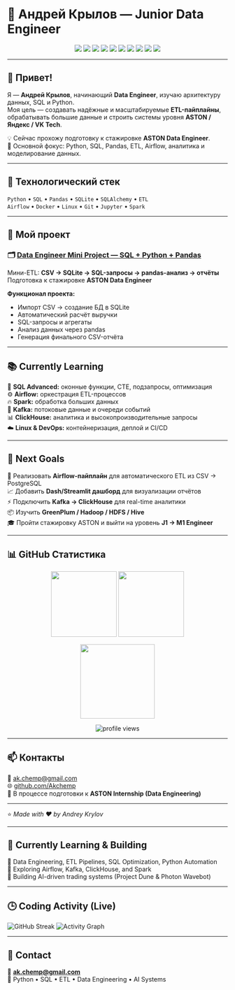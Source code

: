# 🧠 Андрей Крылов — Junior Data Engineer  

<p align="center">
  <img src="https://img.shields.io/badge/Python-3.12-blue?logo=python&logoColor=white" />
  <img src="https://img.shields.io/badge/SQL-Advanced-0a95ff?logo=postgresql&logoColor=white" />
  <img src="https://img.shields.io/badge/Pandas-Data%20Analysis-150458?logo=pandas&logoColor=white" />
  <img src="https://img.shields.io/badge/SQLite-Embedded%20DB-003B57?logo=sqlite&logoColor=white" />
  <img src="https://img.shields.io/badge/SQLAlchemy-ORM-EF3E3E?logo=databricks&logoColor=white" />
  <img src="https://img.shields.io/badge/Jupyter-Lab-F37626?logo=jupyter&logoColor=white" />
  <img src="https://img.shields.io/badge/Docker-Containerization-2496ED?logo=docker&logoColor=white" />
  <img src="https://img.shields.io/badge/Linux-Terminal-000000?logo=linux&logoColor=white" />
  <img src="https://img.shields.io/badge/Airflow-ETL-017CEE?logo=apacheairflow&logoColor=white" />
  <img src="https://img.shields.io/badge/Spark-Big%20Data-E25A1C?logo=apachespark&logoColor=white" />
</p>

---

## 👋 Привет!  

Я — **Андрей Крылов**, начинающий **Data Engineer**, изучаю архитектуру данных, SQL и Python.  
Моя цель — создавать надёжные и масштабируемые **ETL-пайплайны**,  
обрабатывать большие данные и строить системы уровня **ASTON / Яндекс / VK Tech**.

💡 Сейчас прохожу подготовку к стажировке **ASTON Data Engineer**.  
🎯 Основной фокус: Python, SQL, Pandas, ETL, Airflow, аналитика и моделирование данных.  

---

## 🧰 Технологический стек  

`Python` • `SQL` • `Pandas` • `SQLite` • `SQLAlchemy` • `ETL`  
`Airflow` • `Docker` • `Linux` • `Git` • `Jupyter` • `Spark`  

---

## 🚀 Мой проект  

### 🗂️ [Data Engineer Mini Project — SQL + Python + Pandas](https://github.com/Akchemp/data-engineer-mini-project)  

Мини-ETL: **CSV → SQLite → SQL-запросы → pandas-анализ → отчёты**  
Подготовка к стажировке **ASTON Data Engineer**  

**Функционал проекта:**
- Импорт CSV → создание БД в SQLite  
- Автоматический расчёт выручки  
- SQL-запросы и агрегаты  
- Анализ данных через pandas  
- Генерация финального CSV-отчёта  

---

## 📚 Currently Learning  

🧩 **SQL Advanced:** оконные функции, CTE, подзапросы, оптимизация  
⚙️ **Airflow:** оркестрация ETL-процессов  
🔥 **Spark:** обработка больших данных  
📡 **Kafka:** потоковые данные и очереди событий  
📊 **ClickHouse:** аналитика и высокопроизводительные запросы  
☁️ **Linux & DevOps:** контейнеризация, деплой и CI/CD  

---

## 🎯 Next Goals  

🚀 Реализовать **Airflow-пайплайн** для автоматического ETL из CSV → PostgreSQL  
📈 Добавить **Dash/Streamlit дашборд** для визуализации отчётов  
⚡ Подключить **Kafka → ClickHouse** для real-time аналитики  
📦 Изучить **GreenPlum / Hadoop / HDFS / Hive**  
🎓 Пройти стажировку ASTON и выйти на уровень **J1 → M1 Engineer**  

---

## 📊 GitHub Статистика  

<p align="center">
  <img src="https://github-readme-stats.vercel.app/api?username=Akchemp&show_icons=true&theme=tokyonight" height="150" />
  <img src="https://github-readme-stats.vercel.app/api/top-langs/?username=Akchemp&layout=compact&theme=tokyonight" height="150" />
</p>

<p align="center">
  <img src="https://streak-stats.demolab.com?user=Akchemp&theme=tokyonight&hide_border=false" height="170" />
</p>

<p align="center">
  <img src="https://komarev.com/ghpvc/?username=Akchemp&style=flat&color=blue" alt="profile views"/>
</p>

---

## 📫 Контакты  

📧 [ak.chemp@gmail.com](mailto:ak.chemp@gmail.com)  
🌐 [github.com/Akchemp](https://github.com/Akchemp)  
💼 В процессе подготовки к **ASTON Internship (Data Engineering)**  

---

⭐ *Made with ❤️ by Andrey Krylov*

---

## 🧠 Currently Learning & Building
🚀 Data Engineering, ETL Pipelines, SQL Optimization, Python Automation  
🧩 Exploring Airflow, Kafka, ClickHouse, and Spark  
🤖 Building AI-driven trading systems (Project Dune & Photon Wavebot)  

---


## 🕒 Coding Activity (Live)
![GitHub Streak](https://github-readme-streak-stats.herokuapp.com/?user=Akchemp&theme=tokyonight)
![Activity Graph](https://github-readme-activity-graph.vercel.app/graph?username=Akchemp&theme=tokyo-night)

---

## 🧩 Contact
📧 **[ak.chemp@gmail.com](mailto:ak.chemp@gmail.com)**  
🐍 Python • SQL • ETL • Data Engineering • AI Systems

